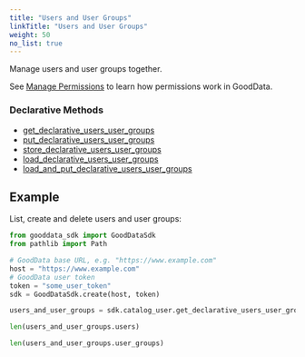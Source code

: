 ```yaml
---
title: "Users and User Groups"
linkTitle: "Users and User Groups"
weight: 50
no_list: true
---
```


Manage users and user groups together.

See [Manage Permissions](https://www.gooddata.com/developers/cloud-native/doc/cloud/manage-deployment/manage-permissions/) to learn how permissions work in GoodData.

### Declarative Methods

* [get_declarative_users_user_groups](./get_declarative_users_user_groups/)
* [put_declarative_users_user_groups](./put_declarative_users_user_groups/)
* [store_declarative_users_user_groups](./store_declarative_users_user_groups/)
* [load_declarative_users_user_groups](./load_declarative_users_user_groups/)
* [load_and_put_declarative_users_user_groups](./load_and_put_declarative_users_user_groups/)

## Example
List, create and delete users and user groups:

```python
from gooddata_sdk import GoodDataSdk
from pathlib import Path

# GoodData base URL, e.g. "https://www.example.com"
host = "https://www.example.com"
# GoodData user token
token = "some_user_token"
sdk = GoodDataSdk.create(host, token)

users_and_user_groups = sdk.catalog_user.get_declarative_users_user_groups()

len(users_and_user_groups.users)

len(users_and_user_groups.user_groups)
```
